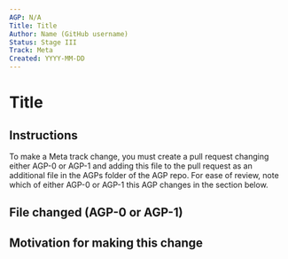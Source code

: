 ```yaml
---
AGP: N/A
Title: Title
Author: Name (GitHub username)
Status: Stage III
Track: Meta
Created: YYYY-MM-DD
---
```


# Title

## Instructions

To make a Meta track change, you must create a pull request changing either AGP-0 or AGP-1 and adding this file to the pull request as an additional file in the AGPs folder of the AGP repo. For ease of review, note which of either AGP-0 or AGP-1 this AGP changes in the section below.

## File changed (AGP-0 or AGP-1)

## Motivation for making this change

